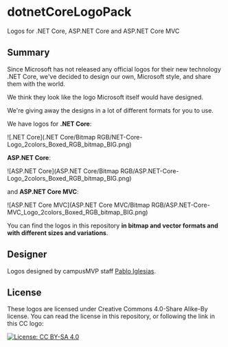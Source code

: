 # dotnetCoreLogoPack
Logos for .NET Core, ASP.NET Core and ASP.NET Core MVC

## Summary

Since Microsoft has not released any official logos for their new technology .NET Core, we've decided to design our own, Microsoft style, and share them with the world.

We think they look like the logo Microsoft itself would have designed.

We're giving away the designs in a lot of different formats for you to use.

We have logos for **.NET Core**:

![.NET Core](.NET Core/Bitmap RGB/NET-Core-Logo_2colors_Boxed_RGB_bitmap_BIG.png)

**ASP.NET Core**:

![ASP.NET Core](ASP.NET Core/Bitmap RGB/ASP.NET-Core-Logo_2colors_Boxed_RGB_bitmap_BIG.png)

and **ASP.NET Core MVC**:

![ASP.NET Core MVC](ASP.NET Core MVC/Bitmap RGB/ASP.NET-Core-MVC_Logo_2colors_Boxed_RGB_bitmap_BIG.png)

You can find the logos in this repository **in bitmap and vector formats and with different sizes and variations**.

## Designer
Logos designed by campusMVP staff [Pablo Iglesias](https://twitter.com/piglesias).

## License
These logos are licensed under Creative Commons 4.0-Share Alike-By license. You can read the license in this repository, or following the link in this CC logo:

[![License: CC BY-SA 4.0](https://licensebuttons.net/l/by-sa/4.0/80x15.png)](http://creativecommons.org/licenses/by-sa/4.0/)